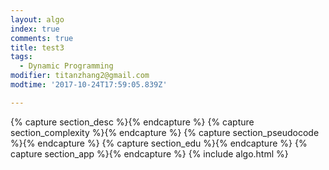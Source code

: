 ```yaml
---
layout: algo
index: true
comments: true
title: test3
tags:
  - Dynamic Programming
modifier: titanzhang2@gmail.com
modtime: '2017-10-24T17:59:05.839Z'

---
```

{% capture section_desc %}{% endcapture %}
{% capture section_complexity %}{% endcapture %}
{% capture section_pseudocode %}{% endcapture %}
{% capture section_edu %}{% endcapture %}
{% capture section_app %}{% endcapture %}
{% include algo.html %}